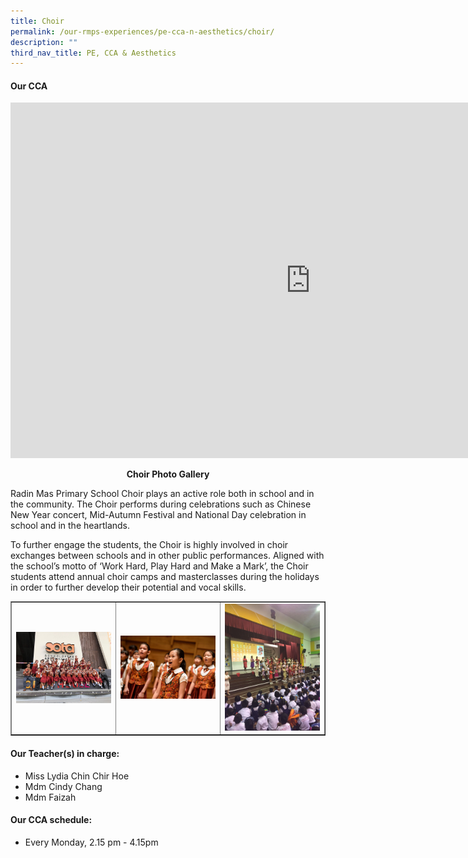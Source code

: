 ```yaml
---
title: Choir
permalink: /our-rmps-experiences/pe-cca-n-aesthetics/choir/
description: ""
third_nav_title: PE, CCA & Aesthetics
---
```

<h4><strong>Our CCA</strong></h4>
<iframe src="https://docs.google.com/presentation/d/e/2PACX-1vTwP2QdGMT3-pNCXSgIHkPZCGLftMuYHnUtacKPG6JwC1aYsPZhOsYNHpDVdqBKf7cGYtIxD9S0Ejtf/embed?start=false&loop=false&delayms=10000" frameborder="0" width="960" height="569" allowfullscreen="true"></iframe>
<p style="text-align: center;"><strong>Choir Photo Gallery</strong></p>
<p>Radin Mas Primary School Choir plays an active role both in school and in the community. The Choir performs during celebrations such as Chinese New Year concert, Mid-Autumn Festival and National Day celebration in school and in the heartlands.</p>
<p>To further engage the students, the Choir is highly involved in choir exchanges between schools and in other public performances. Aligned with the school&rsquo;s motto of &lsquo;Work Hard, Play Hard and Make a Mark&rsquo;, the Choir students attend annual choir camps and masterclasses during the holidays in order to further develop their potential and vocal skills.</p>
<table style="border-collapse: collapse; width: 100%;" border="1">
<tbody>
<tr>
<td style="width: 33.3333%;"><img src="/images/choir1.jpg"></td>
<td style="width: 33.3333%;"><img src="/images/choit2.jpg"></td>
<td style="width: 33.3333%;"><img src="/images/choir3.jpg"></td>
</tr>
</tbody>
</table>
<h4><strong>Our Teacher(s) in charge:</strong></h4>
<ul>
<li>Miss Lydia Chin Chir Hoe</li>
<li>Mdm Cindy Chang</li>
<li>Mdm Faizah</li>
</ul>
<h4><strong>Our CCA schedule:</strong></h4>
<ul>
<li>Every Monday, 2.15 pm - 4.15pm</li>
</ul>